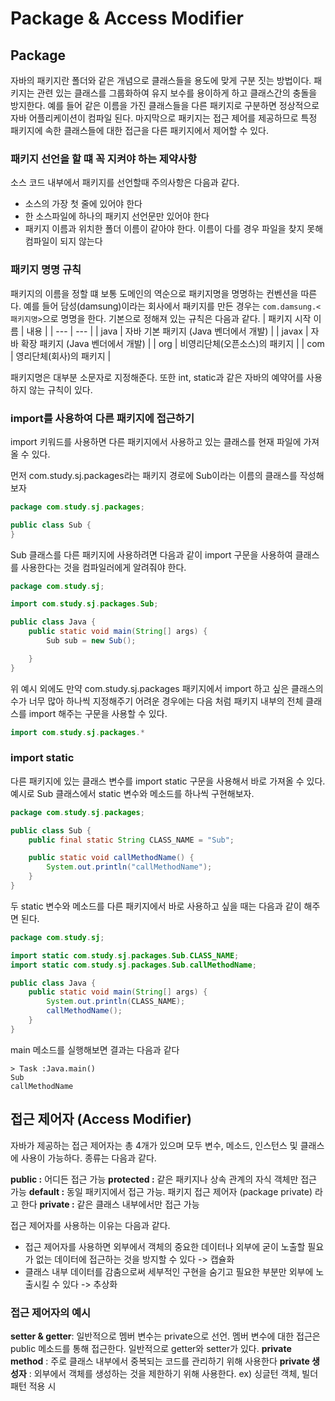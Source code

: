 # Package & Access Modifier

## Package
자바의 패키지란 폴더와 같은 개념으로 클래스들을 용도에 맞게 구분 짓는 방법이다. 패키지는 관련 있는 클래스를 그룹화하여 유지 보수를 용이하게 하고 클래스간의 충돌을 방지한다. 예를 들어 같은 이름을 가진 클래스들을 다른 패키지로 구분하면 정상적으로 자바 어플리케이션이 컴파일 된다. 마지막으로 패키지는 접근 제어를 제공하므로 특정 패키지에 속한 클래스들에 대한 접근을 다른 패키지에서 제어할 수 있다.

### 패키지 선언을 할 떄 꼭 지켜야 하는 제약사항

소스 코드 내부에서 패키지를 선언할때 주의사항은 다음과 같다.
- 소스의 가장 첫 줄에 있어야 한다
- 한 소스파일에 하나의 패키지 선언문만 있어야 한다
- 패키지 이름과 위치한 폴더 이름이 같아야 한다. 이름이 다를 경우 파일을 찾지 못해 컴파일이 되지 않는다

### 패키지 명명 규칙
패키지의 이름을 정할 떄 보통 도메인의 역순으로 패키지명을 명명하는 컨벤션을 따른다. 예를 들어 담성(damsung)이라는 회사에서 패키지를 만든 경우는 `com.damsung.<패키지명>`으로 명명을 한다. 기본으로 정해져 있는 규칙은 다음과 같다. 
| 패키지 시작 이름 | 내용 |
| --- | --- |
| java | 자바 기본 패키지 (Java 벤더에서 개발) |
| javax | 자바 확장 패키지 (Java 벤더에서 개발) |
| org | 비영리단체(오픈소스)의 패키지 |
| com | 영리단체(회사)의 패키지 |

패키지명은 대부분 소문자로 지정해준다. 또한 int, static과 같은 자바의 예약어를 사용하지 않는 규칙이 있다.


### import를 사용하여 다른 패키지에 접근하기

import 키워드를 사용하면 다른 패키지에서 사용하고 있는 클래스를 현재 파일에 가져올 수 있다.

먼저 com.study.sj.packages라는 패키지 경로에 Sub이라는 이름의 클래스를 작성해보자
```java
package com.study.sj.packages;

public class Sub {
}
```

Sub 클래스를 다른 패키지에 사용하려면 다음과 같이 import 구문을 사용하여 클래스를 사용한다는 것을 컴파일러에게 알려줘야 한다.
```java
package com.study.sj;

import com.study.sj.packages.Sub;

public class Java {
    public static void main(String[] args) {
        Sub sub = new Sub();

    }
}
```

위 예시 외에도 만약 com.study.sj.packages 패키지에서 import 하고 싶은 클래스의 수가 너무 많아 하나씩 지정해주기 어려운 경우에는 다음 처럼 패키지 내부의 전체 클래스를 import 해주는 구문을 사용할 수 있다.
```java
import com.study.sj.packages.*
```

### import static
다른 패키지에 있는 클래스 변수를 import static 구문을 사용해서 바로 가져올 수 있다. 예시로 Sub 클래스에서 static 변수와 메소드를 하나씩 구현해보자.

```java
package com.study.sj.packages;

public class Sub {
    public final static String CLASS_NAME = "Sub";

    public static void callMethodName() {
        System.out.println("callMethodName");
    }
}
```

두 static 변수와 메소드를 다른 패키지에서 바로 사용하고 싶을 때는 다음과 같이 해주면 된다.
```java
package com.study.sj;

import static com.study.sj.packages.Sub.CLASS_NAME;
import static com.study.sj.packages.Sub.callMethodName;

public class Java {
    public static void main(String[] args) {
        System.out.println(CLASS_NAME);
        callMethodName();
    }
}
```

main 메소드를 실행해보면 결과는 다음과 같다
```
> Task :Java.main()
Sub
callMethodName
```

## 접근 제어자 (Access Modifier)
자바가 제공하는 접근 제어자는 총 4개가 있으며 모두 변수, 메소드, 인스턴스 및 클래스에 사용이 가능하다. 종류는 다음과 같다.

**public :**  어디든 접근 가능
**protected :** 같은 패키지나 상속 관계의 자식 객체만 접근 가능
**default :** 동일 패키지에서 접근 가능. 패키지 접근 제어자 (package private) 라고 한다
**private :** 같은 클래스 내부에서만 접근 가능

접근 제어자를 사용하는 이유는 다음과 같다.

- 접근 제어자를 사용하면 외부에서 객체의 중요한 데이터나 외부에 굳이 노출할 필요가 없는 데이터에 접근하는 것을 방지할 수 있다 -> 캡슐화
- 클래스 내부 데이터를 감춤으로써 세부적인 구현을 숨기고 필요한 부분만 외부에 노출시킬 수 있다 -> 추상화

### 접근 제어자의 예시
**setter & getter**: 일반적으로 멤버 변수는 private으로 선언. 멤버 변수에 대한 접근은 public 메소드를 통해 접근한다. 일반적으로 getter와 setter가 있다.
**private method** : 주로 클래스 내부에서 중복되는 코드를 관리하기 위해 사용한다
**private 생성자** : 외부에서 객체를 생성하는 것을 제한하기 위해 사용한다. ex) 싱글턴 객체, 빌더 패턴 적용 시